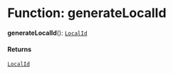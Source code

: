 # Function: generateLocalId

**generateLocalId**(): [`LocalId`](/en/auto-docs/fixed-layout-editor/types/LocalId.md)

#### Returns

[`LocalId`](/en/auto-docs/fixed-layout-editor/types/LocalId.md)
